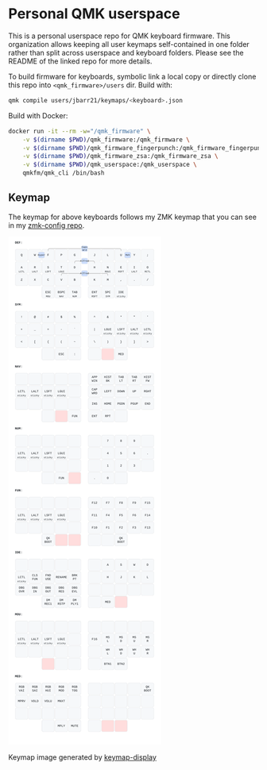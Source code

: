 # Personal QMK userspace

This is a personal userspace repo for QMK keyboard firmware. This organization allows keeping all user keymaps self-contained in one folder rather than split across userspace and keyboard folders. Please see the README of the linked repo for more details.

To build firmware for keyboards, symbolic link a local copy or directly clone this repo into `<qmk_firmware>/users` dir. Build with:

```sh
qmk compile users/jbarr21/keymaps/<keyboard>.json
```
Build with Docker:
```sh
docker run -it --rm -w="/qmk_firmware" \
    -v $(dirname $PWD)/qmk_firmware:/qmk_firmware \
    -v $(dirname $PWD)/qmk_firmware_fingerpunch:/qmk_firmware_fingerpunch \
    -v $(dirname $PWD)/qmk_firmware_zsa:/qmk_firmware_zsa \
    -v $(dirname $PWD)/qmk_userspace:/qmk_userspace \
    qmkfm/qmk_cli /bin/bash
```

## Keymap

The keymap for above keyboards follows my ZMK keymap that you can see in my [zmk-config repo](https://github.com/jbarr21/zmk-config/).

![QMK Layout](keymap-static.svg)

Keymap image generated by [keymap-display](https://github.com/jbarr21/keymap-display)
